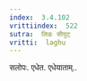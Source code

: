 ```yaml
---
index:  3.4.102
vrittiindex:  522
sutra:  लिडः सीयुट्
vritti:  laghu 
---
```


सलोपः. एधेत. एधेयाताम्..

